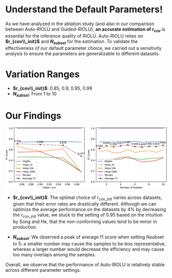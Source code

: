 # Understand the Default Parameters!
As we have analyzed in the ablation study (and also in our comparison between Auto-RIOLU and Guided-RIOLU), **an accurate estimation of $r_{cov}$** is essential for the inference quality of RIOLU. Auto-RIOLU relies on **$r_{cov\\_init}$** and **$N_{subset}$** for the estimation. To validate the effectiveness of our default parameter choice, we carried out a sensitivity analysis to ensure the parameters are generalizable to different datasets. 

# Variation Ranges
- **$r_{cov\\_init}$**: 0.85, 0.9, 0.95, 0.99
- **$N_{subset}$**: From 1 to 10

# Our Findings

![sensitivity_analysis](../images/sensitivity_analysis.png?raw=true)
- **$r_{cov\\_init}$**: The optimal choice of $r_{cov\_init}$ varies across datasets, given that their error rates are drastically different. Although we can optimize the average performance on the datasets by 4% by decreasing the $r_{cov\_init}$ value, we stuck to the setting of 0.95 based on the intuition by Song and He, that the non-conforming values tend to be minor in production. 

- **$N_{subset}$**: We observed a peak of average f1 score when setting Nsubset to 5: a smaller number may cause the samples to be less representative, whereas a larger number would decrease the efficiency and may cause too many overlaps among the samples. 

Overall, we observe that the performance of Auto-RIOLU is relatively stable across different parameter settings.
